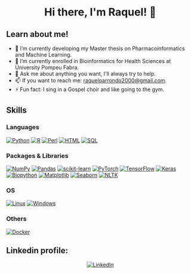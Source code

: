 <h1 align="center">Hi there, I'm Raquel! 👋


## Learn about me!

- 🔭 I’m currently developing my Master thesis on Pharmacoinformatics and Machine Learning.  
- 🌱 I’m currently enrolled in Bioinformatics for Health Sciences at University Pompeu Fabra.
- 💬 Ask me about anything you want, I'll always try to help.
- 📫 If you want to reach me: raquelparrondo2000@gmail.com.
- ⚡ Fun fact: I sing in a Gospel choir and like going to the gym.


## Skills

### Languages
[![Python](https://img.shields.io/badge/Python-3776AB?style=for-the-badge&logo=python&logoColor=white)](https://www.python.org/)
[![R](https://img.shields.io/badge/R-276DC3?style=for-the-badge&logo=r&logoColor=white)](https://www.r-project.org/)
[![Perl](https://img.shields.io/badge/Perl-39457E?style=for-the-badge&logo=perl&logoColor=white)](https://www.perl.org/)
[![HTML](https://img.shields.io/badge/HTML-E34F26?style=for-the-badge&logo=html5&logoColor=white)](https://developer.mozilla.org/en-US/docs/Web/HTML)
[![SQL](https://img.shields.io/badge/SQL-336791?style=for-the-badge&logo=sql&logoColor=white)](https://www.w3schools.com/sql/)



### Packages & Libraries
[![NumPy](https://img.shields.io/badge/NumPy-013243?style=for-the-badge&logo=numpy&logoColor=white)](https://numpy.org/)
[![Pandas](https://img.shields.io/badge/Pandas-150458?style=for-the-badge&logo=pandas&logoColor=white)](https://pandas.pydata.org/)
[![scikit-learn](https://img.shields.io/badge/scikit--learn-F7931E?style=for-the-badge&logo=scikit-learn&logoColor=white)](https://scikit-learn.org/)
[![PyTorch](https://img.shields.io/badge/PyTorch-EE4C2C?style=for-the-badge&logo=pytorch&logoColor=white)](https://pytorch.org/)
[![TensorFlow](https://img.shields.io/badge/TensorFlow-FF6F00?style=for-the-badge&logo=tensorflow&logoColor=white)](https://www.tensorflow.org/)
[![Keras](https://img.shields.io/badge/Keras-D00000?style=for-the-badge&logo=keras&logoColor=white)](https://keras.io/)
[![Biopython](https://img.shields.io/badge/Biopython-0078D6?style=for-the-badge&logo=python&logoColor=white)](https://biopython.org/)
[![Matplotlib](https://img.shields.io/badge/Matplotlib-EE4C2C?style=for-the-badge&logo=matplotlib&logoColor=white)](https://matplotlib.org/)
[![Seaborn](https://img.shields.io/badge/Seaborn-3776AB?style=for-the-badge&logo=seaborn&logoColor=white)](https://seaborn.pydata.org/)
[![NLTK](https://img.shields.io/badge/NLTK-41A48D?style=for-the-badge&logo=nltk&logoColor=white)](https://www.nltk.org/)



### OS
[![Linux](https://img.shields.io/badge/Linux-FCC624?style=for-the-badge&logo=linux&logoColor=black)](https://www.linux.org/)
[![Windows](https://img.shields.io/badge/Windows-0078D6?style=for-the-badge&logo=windows&logoColor=white)](https://www.microsoft.com/en-us/windows)



### Others
[![Docker](https://img.shields.io/badge/Docker-2496ED?style=for-the-badge&logo=docker&logoColor=white)](https://www.docker.com/)



## Linkedin profile:

<p align="center">
    <a href="https://www.linkedin.com/in/raquelparrondo/">
  <a href="https://www.linkedin.com/in/raquelparrondo/"><img src="https://img.shields.io/badge/LinkedIn-Raquel-blue?style=flat-square&logo=linkedin" alt="LinkedIn" href="https://www.linkedin.com/in/raquelparrondo/"></a>
  </br>
</p>
